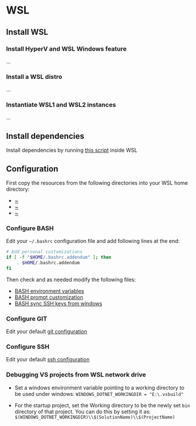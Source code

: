 # WSL

## Install WSL

### Install HyperV and WSL Windows feature

...

### Install a WSL distro

...

### Instantiate WSL1 and WSL2 instances

...

## Install dependencies

Install dependencies by running [this script](../RESOURCES/WSL/install-dependencies.sh) inside WSL

## Configuration

First copy the resources from the following directories into your WSL home directory:

- [~](../RESOURCES/WSL/~/bash)
- [~](../RESOURCES/WSL/~/git)
- [~](../RESOURCES/WSL/~/ssh)

### Configure BASH

Edit your `~/.bashrc` configuration file and add following lines at the end:

```sh
# Add personal customizations
if [ -f "$HOME/.bashrc.addendum" ]; then
    . $HOME/.bashrc.addendum
fi
```

Then check and as needed modify the following files:

- [BASH environment variables](../RESOURCES/WSL/~/bash/.bashrc.environment)
- [BASH prompt customization](../RESOURCES/WSL/~/bash/.bashrc.prompt)
- [BASH sync SSH keys from windows](../RESOURCES/WSL/~/bash/.bashrc.sshkeys)

### Configure GIT

Edit your default [git configuration](../RESOURCES/WSL/~/git/.gitconfig)

### Configure SSH

Edit your default [ssh configuration](../RESOURCES/WSL/~/ssh/.ssh/.gitconfig)

### Debugging VS projects from WSL network drive

- Set a windows environment variable pointing to a working directory to be used under windows:
  `WINDOWS_DOTNET_WORKINGDIR = "E:\.vsbuild"`

- For the startup project, set the Working directory to be the newly set `bin` directory of that project. You can do this by setting it as:
  `$(WINDOWS_DOTNET_WORKINGDIR)\\$(SolutionName)\\$(ProjectName)`
